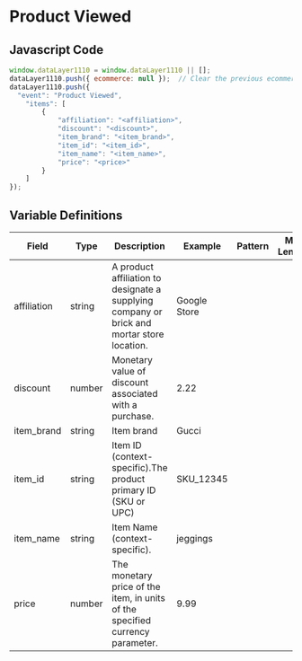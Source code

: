 # Product Viewed

### 

## Javascript Code
```js
window.dataLayer1110 = window.dataLayer1110 || [];
dataLayer1110.push({ ecommerce: null });  // Clear the previous ecommerce object.
dataLayer1110.push({
  "event": "Product Viewed",
    "items": [
        {
            "affiliation": "<affiliation>",
            "discount": "<discount>",
            "item_brand": "<item_brand>",
            "item_id": "<item_id>",
            "item_name": "<item_name>",
            "price": "<price>"
        }
    ]
});
```

## Variable Definitions

|Field|Type|Description|Example|Pattern|Min Length|Max Length|Minimum|Maximum|Multiple Of|
| --- | --- | --- | --- | --- | --- | --- | --- | --- | --- |
|affiliation|string|A product affiliation to designate a supplying company or brick and mortar store location.|Google Store|||||||
|discount|number|Monetary value of discount associated with a purchase.|2.22|||||||
|item_brand|string|Item brand|Gucci|||||||
|item_id|string|Item ID \(context-specific\).The product primary ID \(SKU or UPC\) |SKU\_12345|||||||
|item_name|string|Item Name \(context-specific\).|jeggings|||||||
|price|number|The monetary price of the item, in units of the specified currency parameter.|9.99|||||||




